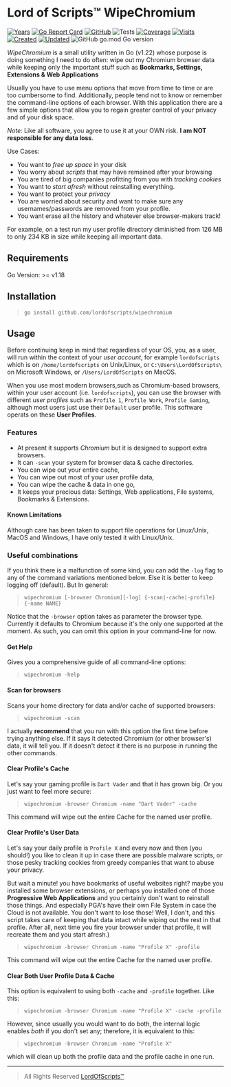 # Lord of Scripts&trade; WipeChromium

[![Years](https://badges.pufler.dev/years/lordofscripts)](https://badges.pufler.dev)
[![Go Report Card](https://goreportcard.com/badge/github.com/lordofscripts/wipechromium?style=flat-square)](https://goreportcard.com/report/github.com/lordofscripts/wipechromium)
[![GitHub](https://img.shields.io/github/license/lordofscripts/wipechromium)](https://github.com/lordofscripts/wipechromium/blob/master/LICENSE)
![Tests](https://github.com/lordofscripts/wipechromium/actions/workflows/crossbuild.yml/badge.svg)
[![Coverage](https://coveralls.io/repos/github/lordofscripts/wipechromium/badge.svg?branch=main)](https://coveralls.io/github/lordofscripts/wipechromium?branch=main)
[![Visits](https://badges.pufler.dev/visits/lordofscripts/wipechromium)](https://badges.pufler.dev)
[![Created](https://badges.pufler.dev/created/lordofscripts/wipechromium)](https://badges.pufler.dev)
[![Updated](https://badges.pufler.dev/updated/lordofscripts/wipechromium)](https://badges.pufler.dev)
![GitHub go.mod Go version](https://img.shields.io/github/go-mod/go-version/lordofscripts/wipechromium)

*WipeChromium* is a small utility written in Go (v1.22) whose purpose is doing
something I need to do often: wipe out my Chromium browser data while keeping
only the important stuff such as **Bookmarks, Settings, Extensions & Web Applications**

Usually you have to use menu options that move from time to time or are too
cumbersome to find. Additionally, people tend not to know or remember the
command-line options of each browser. With this application there are a few
simple options that allow you to regain greater control of your privacy and of
your disk space.

*Note:* Like all software, you agree to use it at your OWN risk. **I am NOT
responsible for any data loss**.

Use Cases:

* You want to *free up space* in your disk
* You worry about *scripts* that may have remained after your browsing
* You are tired of big companies profitting from you with *tracking cookies*
* You want to *start afresh* without reinstalling everything.
* You want to protect your *privacy*
* You are worried about security and want to make sure any usernames/passwords
  are removed from your profile.
* You want erase all the history and whatever else browser-makers track!

For example, on a test run my user profile directory diminished from 126 MB to
only 234 KB in size while keeping all important data.

## Requirements

Go Version: >= v1.18

## Installation

> `go install github.com/lordofscripts/wipechromium`

## Usage

Before continuing keep in mind that regardless of your OS, you, as a user, will
run within the context of your *user account*, for example `lordofscripts` which
is on `/home/lordofscripts` on Unix/Linux, or `C:\Users\LordOfScripts\` on
Microsoft Windows, or `/Users/LordOfScripts` on MacOS.

When you use most modern browsers,such as Chromium-based browsers, within your
user account (i.e. `lordofscripts`), you can use the browser with different
*user profiles* such as `Profile 1`, `Profile Work`, `Profile Gaming`, although
most users just use their `Default` user profile. This software operats on
these **User Profiles**.

### Features
* At present it supports *Chromium* but it is designed to support extra browsers.
* It can `-scan` your system for browser data & cache directories.
* You can wipe out your entire cache,
* You can wipe out most of your user profile data,
* You can wipe the cache & data in one go,
* It keeps your precious data: Settings, Web applications, File systems, Bookmarks & Extensions.

#### Known Limitations

Although care has been taken to support file operations for Linux/Unix, MacOS
and Windows, I have only tested it with Linux/Unix.


### Useful combinations

If you think there is a malfunction of some kind, you can add the `-log` flag
to any of the command variations mentioned below. Else it is better to keep
logging off (default). But In general:

> `wipechromium [-browser Chromium][-log] {-scan|-cache|-profile} {-name NAME}`

Notice that the `-browser` option takes as parameter the browser type. Currently
it defaults to Chromium because it's the only one supported at the moment. As
such, you can omit this option in your command-line for now.

#### Get Help

Gives you a comprehensive guide of all command-line options:

> `wipechromium -help`

#### Scan for browsers

Scans your home directory for data and/or cache of supported browsers:

> `wipechromium -scan`

I actually **recommend** that you run with this option the first time before
trying anything else. If it says it detected Chromium (or other browser's) data,
it will tell you. If it doesn't detect it there is no purpose in running the
other commands.

#### Clear Profile's Cache

Let's say your gaming profile is `Dart Vader` and that it has grown big. Or you
just want to feel more secure:

> `wipechromium -browser Chromium -name "Dart Vader" -cache`

This command will wipe out the entire Cache for the named user profile.

#### Clear Profile's User Data

Let's say your daily profile is `Profile X` and every now and then (you should!)
you like to clean it up in case there are possible malware scripts, or those
pesky tracking cookies from greedy companies that want to abuse your privacy.

But wait a minute! you have bookmarks of useful websites right? maybe you
installed some browser extensions, or perhaps you installed one of those
**Progressive Web Applications** and you certainly don't want to reinstall those
things. And especially PGA's have their own File System in case the Cloud is not
available. You don't want to lose those! Well, I don't, and this script takes
care of keeping that data intact while wiping out the rest in that profile.
After all, next time you fire your browser under that profile, it will recreate
them and you start afresh.)

> `wipechromium -browser Chromium -name "Profile X" -profile`

This command will wipe out the entire Cache for the named user profile.

#### Clear Both User Profile Data & Cache

This option is equivalent to using both `-cache` and `-profile` together. Like
this:

> `wipechromium -browser Chromium -name "Profile X" -cache -profile`

However, since usually you would want to do both, the internal logic enables
*both* if you don't set any; therefore, it is equivalent to this:

> `wipechromium -browser Chromium -name "Profile X"`

which will clean up both the profile data and the profile cache in one run.

-----
> All Rights Reserved [LordOfScripts&trade;](https://allmylinks.com/lordofscripts)

